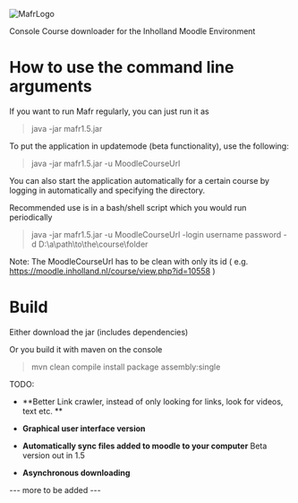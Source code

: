 ![MafrLogo](https://i.imgur.com/j031Zng.png)

Console Course downloader for the Inholland Moodle  Environment 

# How to use the command line arguments
If you want to run Mafr regularly, you can just run it as

>java -jar mafr1.5.jar

To put the application in updatemode (beta functionality), use the following:

>java -jar mafr1.5.jar -u MoodleCourseUrl

You can also start the application automatically for a certain course by logging in automatically and specifying the directory. 

Recommended use is in a bash/shell script which you would run periodically

>java -jar mafr1.5.jar -u MoodleCourseUrl -login username password -d D:\a\path\to\the\course\folder

Note: The MoodleCourseUrl has to be clean with only its id ( e.g. https://moodle.inholland.nl/course/view.php?id=10558 )

# Build
Either download the jar (includes dependencies)

Or you build it with maven on the console

> mvn clean compile install package assembly:single



TODO:

- **Better Link crawler, instead of only looking for links, look for videos, text etc. **

- **Graphical user interface version**

- **Automatically sync files added to moodle to your computer**
    Beta version out in 1.5

- **Asynchronous downloading**

--- more to be added ---
